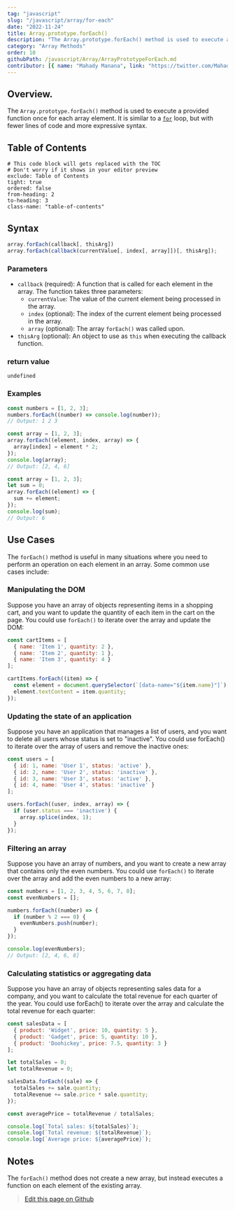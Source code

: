 ```yaml
---
tag: "javascript"
slug: "/javascript/array/for-each"
date: "2022-11-24"
title: Array.prototype.forEach()
description: "The Array.prototype.forEach() method is used to execute a provided function once for each array element."
category: "Array Methods"
order: 10
githubPath: /javascript/Array/ArrayPrototypeForEach.md
contributor: [{ name: "Mahady Manana", link: "https://twitter.com/MahadyManana" }]
---
```


## Overview.

The `Array.prototype.forEach()` method is used to execute a provided function once for each array element. It is similar to a [`for`](/javascript/control-flow) loop, but with fewer lines of code and more expressive syntax.

## Table of Contents

```toc
# This code block will gets replaced with the TOC
# Don't worry if it shows in your editor preview
exclude: Table of Contents
tight: true
ordered: false
from-heading: 2
to-heading: 3
class-name: "table-of-contents"
```

## Syntax

```javascript
array.forEach(callback[, thisArg])
array.forEach(callback(currentValue[, index[, array]])[, thisArg]);

```

### Parameters

- `callback` (required): A function that is called for each element in the array. The function takes three parameters:
    - `currentValue`: The value of the current element being processed in the array.
    - `index` (optional): The index of the current element being processed in the array.
    - `array` (optional): The array `forEach()` was called upon.
- `thisArg` (optional): An object to use as `this` when executing the callback function.

### return value

`undefined`

### Examples

```javascript
const numbers = [1, 2, 3];
numbers.forEach((number) => console.log(number));
// Output: 1 2 3
```

```javascript
const array = [1, 2, 3];
array.forEach((element, index, array) => {
  array[index] = element * 2;
});
console.log(array);
// Output: [2, 4, 6]
```

```javascript
const array = [1, 2, 3];
let sum = 0;
array.forEach((element) => {
  sum += element;
});
console.log(sum);
// Output: 6
```
## Use Cases

The `forEach()` method is useful in many situations where you need to perform an operation on each element in an array. Some common use cases include:

### Manipulating the DOM

Suppose you have an array of objects representing items in a shopping cart, and you want to update the quantity of each item in the cart on the page. You could use `forEach()` to iterate over the array and update the DOM:

```javascript
const cartItems = [
  { name: 'Item 1', quantity: 2 },
  { name: 'Item 2', quantity: 1 },
  { name: 'Item 3', quantity: 4 }
];

cartItems.forEach((item) => {
  const element = document.querySelector(`[data-name="${item.name}"]`);
  element.textContent = item.quantity;
});
```

### Updating the state of an application

Suppose you have an application that manages a list of users, and you want to delete all users whose status is set to "inactive". You could use forEach() to iterate over the array of users and remove the inactive ones:

```javascript
const users = [
  { id: 1, name: 'User 1', status: 'active' },
  { id: 2, name: 'User 2', status: 'inactive' },
  { id: 3, name: 'User 3', status: 'active' },
  { id: 4, name: 'User 4', status: 'inactive' }
];

users.forEach((user, index, array) => {
  if (user.status === 'inactive') {
    array.splice(index, 1);
  }
});
```

### Filtering an array

Suppose you have an array of numbers, and you want to create a new array that contains only the even numbers. You could use `forEach()` to iterate over the array and add the even numbers to a new array:

```javascript
const numbers = [1, 2, 3, 4, 5, 6, 7, 8];
const evenNumbers = [];

numbers.forEach((number) => {
  if (number % 2 === 0) {
    evenNumbers.push(number);
  }
});

console.log(evenNumbers);
// Output: [2, 4, 6, 8]
```
### Calculating statistics or aggregating data

Suppose you have an array of objects representing sales data for a company, and you want to calculate the total revenue for each quarter of the year. You could use forEach() to iterate over the array and calculate the total revenue for each quarter:

```javascript
const salesData = [
  { product: 'Widget', price: 10, quantity: 5 },
  { product: 'Gadget', price: 5, quantity: 10 },
  { product: 'Doohickey', price: 7.5, quantity: 3 }
];

let totalSales = 0;
let totalRevenue = 0;

salesData.forEach((sale) => {
  totalSales += sale.quantity;
  totalRevenue += sale.price * sale.quantity;
});

const averagePrice = totalRevenue / totalSales;

console.log(`Total sales: ${totalSales}`);
console.log(`Total revenue: ${totalRevenue}`);
console.log(`Average price: ${averagePrice}`);
```


## Notes

The `forEach()` method does not create a new array, but instead executes a function on each element of the existing array.

> <a href="https://github.com/mahady-manana/betatuto-docs/tree/main/docs/javascript/Array/ArrayPrototypeForEach.md" target="_blank">Edit this page on Github</a>

